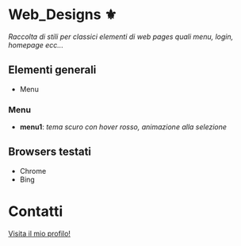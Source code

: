 # Web_Designs ⚜
_Raccolta di stili per classici elementi di web pages quali menu, login, homepage ecc..._
## Elementi generali
* Menu
### Menu
* **menu1**:  _tema scuro con hover rosso, animazione alla selezione_

## Browsers testati
* Chrome
* Bing

# Contatti

[Visita il mio profilo!](https://github.com/FrancescoCt)
